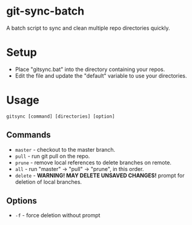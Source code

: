 # git-sync-batch
A batch script to sync and clean multiple repo directories quickly.

# Setup
- Place "gitsync.bat" into the directory containing your repos.
- Edit the file and update the "default" variable to use your directories.

# Usage
`gitsync [command] [directories] [option]`

## Commands
- `master` - checkout to the master branch.
- `pull`   - run git pull on the repo.
- `prune`  - remove local references to delete branches on remote.
- `all`    - run "master" -> "pull" -> "prune", in this order.
- `delete` - **WARNING! MAY DELETE UNSAVED CHANGES!** prompt for deletion of local branches.

## Options
- `-f`     - force deletion without prompt

